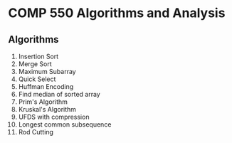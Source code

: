 # COMP 550 Algorithms and Analysis

## Algorithms

1. Insertion Sort
2. Merge Sort
3. Maximum Subarray
4. Quick Select
5. Huffman Encoding
6. Find median of sorted array
7. Prim's Algorithm
8. Kruskal's Algorithm
9. UFDS with compression
10. Longest common subsequence
11. Rod Cutting
